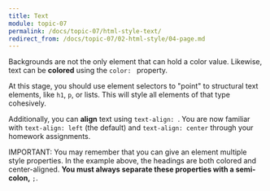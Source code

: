```yaml
---
title: Text
module: topic-07
permalink: /docs/topic-07/html-style-text/
redirect_from: /docs/topic-07/02-html-style/04-page.md
---
```


<div class="divider-heading"></div>

Backgrounds are not the only element that can hold a color value. Likewise, text can be **colored** using the `color: ` property.

At this stage, you should use element selectors to "point" to structural text elements, like `h1`, `p`, or lists. This will style all elements of that type cohesively.

Additionally, you can **align** text using `text-align: `. You are now familiar with `text-align: left` (the default) and `text-align: center` through your homework assignments.


<div class="codepen-embed">
  <p data-height="400" data-theme-id="30567" data-slug-hash="PRzKed" data-default-tab="html,result" data-user="Media-Ed-Online" data-embed-version="2" data-pen-title="Topic-07: Basic Text" class="codepen"></p>
</div>

<span class="label label-danger">IMPORTANT:</span> You may remember that you can give an element multiple style properties. In the example above, the headings are both colored and center-aligned. **You must always separate these properties with a semi-colon,** `;`.

